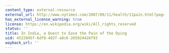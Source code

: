 ```yaml
---
content_type: external-resource
external_url: http://www.nytimes.com/2007/09/11/health/11pain.html?pagewanted=all&_r=0
has_external_license_warning: true
license: https://en.wikipedia.org/wiki/All_rights_reserved
status: ''
title: In India, a Quest to Ease the Pain of the Dying
uid: 4522845f-6df0-482f-a8c6-265924426f93
wayback_url: ''
---
```

